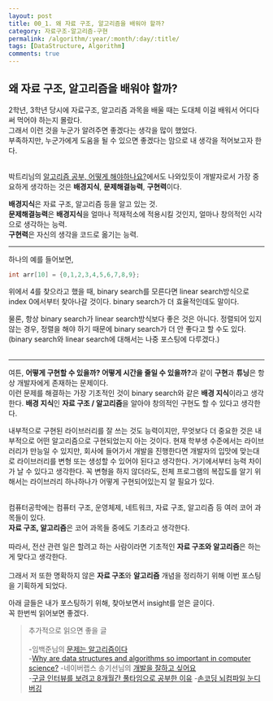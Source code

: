 ```yaml
---
layout: post
title: 00_1. 왜 자료 구조, 알고리즘을 배워야 할까?
category: 자료구조-알고리즘-구현
permalink: /algorithm/:year/:month/:day/:title/
tags: [DataStructure, Algorithm]
comments: true
---
```


## 왜 자료 구조, 알고리즘을 배워야 할까?

2학년, 3학년 당시에 자료구조, 알고리즘 과목을 배울 때는 도대체 이걸 배워서 어디다 써 먹어야 하는지 몰랐다.<br>
그래서 이런 것을 누군가 알려주면 좋겠다는 생각을 많이 했었다.<br>
부족하지만, 누군가에게 도움을 될 수 있으면 좋겠다는 맘으로 내 생각을 적어보고자 한다.<br><br>

박트리님의 [알고리즘 공부, 어떻게 해야하나요?](https://baactree.tistory.com/52)에서도 나와있듯이 개발자로서 가장 중요하게 생각하는 것은 <b>배경지식</b>, <b>문제해결능력</b>, <b>구현력</b>이다.<br>

<b>배경지식</b>은 자료 구조, 알고리즘 등을 알고 있는 것. <br>
<b>문제해결능력</b>은 <b>배경지식</b>을 얼마나 적재적소에 적용시킬 것인지, 얼마나 창의적인 시각으로 생각하는 능력.<br>
<b>구현력</b>은 자신의 생각을 코드로 옮기는 능력.<br>

---
하나의 예를 들어보면,
```cpp  
int arr[10] = {0,1,2,3,4,5,6,7,8,9}; 
```
위에서 4를 찾으라고 했을 때, binary search를 모른다면 linear search방식으로<br>
index 0에서부터 찾아나갈 것이다. binary search가 더 효율적인데도 말이다.<br>

물론, 항상 binary search가 linear search방식보다 좋은 것은 아니다. 정렬되어 있지 않는 경우, 정렬을 해야 하기 때문에 binary search가 더 안 좋다고 할 수도 있다.<br>
(binary search와 linear search에 대해서는 나중 포스팅에 다루겠다.)<br><br>

---
여튼, <b>어떻게 구현할 수 있을까? 어떻게 시간을 줄일 수 있을까?</b>과 같이 <b>구현</b>과 <b>튜닝</b>은 항상 개발자에게 존재하는 문제이다.<br>
이런 문제를 해결하는 가장 기초적인 것이 binary search와 같은 <b>배경 지식</b>이라고 생각한다.
<b>배경 지식</b>인 <b>자료 구조 / 알고리즘</b>을 알아야 창의적인 구현도 할 수 있다고 생각한다.

내부적으로 구현된 라이브러리를 잘 쓰는 것도 능력이지만, 무엇보다 더 중요한 것은 내부적으로 어떤 알고리즘으로 구현되었는지 아는 것이다. 현재 학부생 수준에서는 라이브러리가 만능일 수 있지만, 회사에 들어가서 개발을 진행한다면 개발자의 입맛에 맞는대로 라이브러리를 변형 또는 생성할 수 있어야 된다고 생각한다. 거기에서부터 능력 차이가 날 수 있다고 생각한다. 꼭 변형을 하지 않더라도, 전체 프로그램의 복잡도를 알기 위해서는 라이브러리 하나하나가 어떻게 구현되어있는지 알 필요가 있다.<br><br>

컴퓨터공학에는 컴퓨터 구조, 운영체제, 네트워크, 자료 구조, 알고리즘 등 여러 코어 과목들이 있다.<br>
<b>자료 구조, 알고리즘</b>은 코어 과목들 중에도 기초라고 생각한다.<br><br>
따라서, 전산 관련 일은 할려고 하는 사람이라면 기초적인 <b>자료 구조와 알고리즘</b>은 하는 게 맞다고 생각한다.<br><br>
그래서 저 또한 명확하지 않은 <b>자료 구조</b>와 <b>알고리즘</b> 개념을 정리하기 위해 이번 포스팅을 기획하게 되었다.<br>

아래 글들은 내가 포스팅하기 위해, 찾아보면서 insight를 얻은 글이다.<br>
꼭 한번씩 읽어보면 좋겠다.<br>

> 추가적으로 읽으면 좋을 글<br><br>
-임백준님의 [문제는 알고리즘이다](http://m.zdnet.co.kr/column_view.asp?artice_id=20150622080223#imadnews)<br>
-[Why are data structures and algorithms so important in computer science?](https://www.quora.com/Why-are-data-structures-and-algorithms-so-important-in-computer-science)
-네이버랩스 송기선님의 [개발을 잘하고 싶어요](https://www.slideshare.net/mobile/deview/ss-58739254)<br>
-[구글 인터뷰를 보려고 8개월간 풀타임으로 공부한 이유](https://medium.com/@_chyotsuba/%EA%B5%AC%EA%B8%80-%EC%9D%B8%ED%84%B0%EB%B7%B0%EB%A5%BC-%EB%B3%B4%EB%A0%A4%EA%B3%A0-8%EA%B0%9C%EC%9B%94%EA%B0%84-%ED%92%80%ED%83%80%EC%9E%84%EC%9C%BC%EB%A1%9C-%EA%B3%B5%EB%B6%80%ED%95%9C-%EC%9D%B4%EC%9C%A0-d6ce5faff5a7)
-[손코딩 뇌컴파일 눈디버깅](https://brunch.co.kr/@brunch4nrs/2)
<br>
